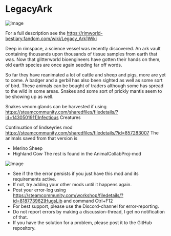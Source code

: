 # LegacyArk

![Image](https://i.imgur.com/buuPQel.png)

  
For a full description see the  https://rimworld-bestiary.fandom.com/wiki/Legacy_Ark]Wiki

Deep in rimspace, a science vessel was recently discovered. An ark vault containing thousands upon thousands of tissue samples from earth that was. Now that glitterworld bioengineers have gotten their hands on them, old earth species are once again seeding far off words.

So far they have reanimated a lot of cattle and sheep and pigs, more are yet to come. A badger and a gerbil has also been sighted as well as some sort of bird. These animals can be bought of traders although some has spread to the wild in some areas. Snakes and some sort of prickly mantis seem to be showing up as well.

Snakes venom glands can be harvested if using https://steamcommunity.com/sharedfiles/filedetails/?id=1430501911]Infectious Creatures

Continuation of lindseyries mod
https://steamcommunity.com/sharedfiles/filedetails/?id=857283007
The animals saved from that version is
- Merino Sheep
- Highland Cow
The rest is found in the AnimalCollabProj-mod

![Image](https://i.imgur.com/PwoNOj4.png)



-  See if the the error persists if you just have this mod and its requirements active.
-  If not, try adding your other mods until it happens again.
-  Post your error-log using https://steamcommunity.com/workshop/filedetails/?id=818773962]HugsLib and command Ctrl+F12
-  For best support, please use the Discord-channel for error-reporting.
-  Do not report errors by making a discussion-thread, I get no notification of that.
-  If you have the solution for a problem, please post it to the GitHub repository.




